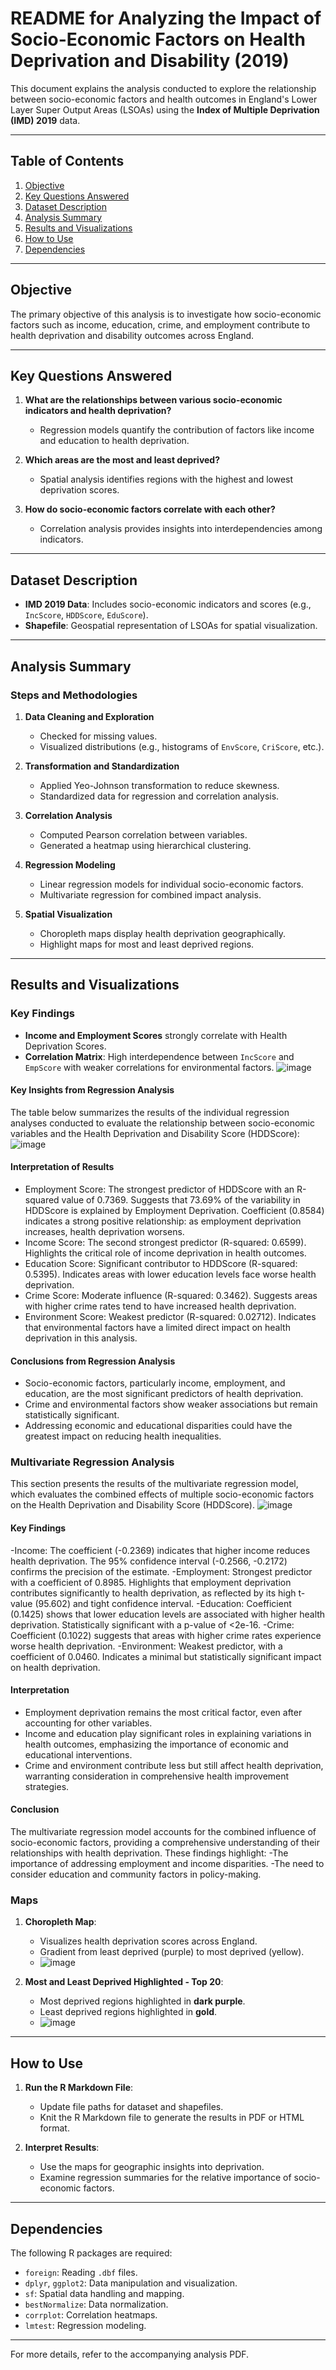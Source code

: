 
# README for Analyzing the Impact of Socio-Economic Factors on Health Deprivation and Disability (2019)

This document explains the analysis conducted to explore the relationship between socio-economic factors and health outcomes in England's Lower Layer Super Output Areas (LSOAs) using the **Index of Multiple Deprivation (IMD) 2019** data.

---

## Table of Contents
1. [Objective](#objective)
2. [Key Questions Answered](#key-questions-answered)
3. [Dataset Description](#dataset-description)
4. [Analysis Summary](#analysis-summary)
5. [Results and Visualizations](#results-and-visualizations)
6. [How to Use](#how-to-use)
7. [Dependencies](#dependencies)

---

## Objective
The primary objective of this analysis is to investigate how socio-economic factors such as income, education, crime, and employment contribute to health deprivation and disability outcomes across England.

---

## Key Questions Answered

1. **What are the relationships between various socio-economic indicators and health deprivation?**
   - Regression models quantify the contribution of factors like income and education to health deprivation.

2. **Which areas are the most and least deprived?**
   - Spatial analysis identifies regions with the highest and lowest deprivation scores.

3. **How do socio-economic factors correlate with each other?**
   - Correlation analysis provides insights into interdependencies among indicators.

---

## Dataset Description

- **IMD 2019 Data**: Includes socio-economic indicators and scores (e.g., `IncScore`, `HDDScore`, `EduScore`).
- **Shapefile**: Geospatial representation of LSOAs for spatial visualization.

---

## Analysis Summary

### Steps and Methodologies

1. **Data Cleaning and Exploration**
   - Checked for missing values.
   - Visualized distributions (e.g., histograms of `EnvScore`, `CriScore`, etc.).

2. **Transformation and Standardization**
   - Applied Yeo-Johnson transformation to reduce skewness.
   - Standardized data for regression and correlation analysis.

3. **Correlation Analysis**
   - Computed Pearson correlation between variables.
   - Generated a heatmap using hierarchical clustering.

4. **Regression Modeling**
   - Linear regression models for individual socio-economic factors.
   - Multivariate regression for combined impact analysis.

5. **Spatial Visualization**
   - Choropleth maps display health deprivation geographically.
   - Highlight maps for most and least deprived regions.

---

## Results and Visualizations

### Key Findings

- **Income and Employment Scores** strongly correlate with Health Deprivation Scores.
- **Correlation Matrix**: High interdependence between `IncScore` and `EmpScore` with weaker correlations for environmental factors.
![image](https://github.com/user-attachments/assets/ade27170-6df4-4250-a16e-906ee63a2a54)

#### Key Insights from Regression Analysis

The table below summarizes the results of the individual regression analyses conducted to evaluate the relationship between socio-economic variables and the Health Deprivation and Disability Score (HDDScore):
![image](https://github.com/user-attachments/assets/8a6658e4-ea1b-432c-afb7-12d57a44d352)

#### Interpretation of Results

- Employment Score: The strongest predictor of HDDScore with an R-squared value of 0.7369. Suggests that 73.69% of the variability in HDDScore is explained by Employment Deprivation. Coefficient (0.8584) indicates a strong positive relationship: as employment deprivation increases, health deprivation worsens.
- Income Score: The second strongest predictor (R-squared: 0.6599). Highlights the critical role of income deprivation in health outcomes.
- Education Score: Significant contributor to HDDScore (R-squared: 0.5395). Indicates areas with lower education levels face worse health deprivation.
- Crime Score: Moderate influence (R-squared: 0.3462). Suggests areas with higher crime rates tend to have increased health deprivation.
- Environment Score: Weakest predictor (R-squared: 0.02712). Indicates that environmental factors have a limited direct impact on health deprivation in this analysis.

#### Conclusions from Regression Analysis 

- Socio-economic factors, particularly income, employment, and education, are the most significant predictors of health deprivation.
- Crime and environmental factors show weaker associations but remain statistically significant.
- Addressing economic and educational disparities could have the greatest impact on reducing health inequalities.

### Multivariate Regression Analysis

This section presents the results of the multivariate regression model, which evaluates the combined effects of multiple socio-economic factors on the Health Deprivation and Disability Score (HDDScore).
![image](https://github.com/user-attachments/assets/1081a913-ebf3-423e-b0c3-6f3cfddf2749)

#### Key Findings

-Income: The coefficient (-0.2369) indicates that higher income reduces health deprivation. The 95% confidence interval (-0.2566, -0.2172) confirms the precision of the estimate.
-Employment: Strongest predictor with a coefficient of 0.8985. Highlights that employment deprivation contributes significantly to health deprivation, as reflected by its high t-value (95.602) and tight confidence interval.
-Education: Coefficient (0.1425) shows that lower education levels are associated with higher health deprivation. Statistically significant with a p-value of <2e-16.
-Crime: Coefficient (0.1022) suggests that areas with higher crime rates experience worse health deprivation.
-Environment: Weakest predictor, with a coefficient of 0.0460. Indicates a minimal but statistically significant impact on health deprivation.

#### Interpretation
- Employment deprivation remains the most critical factor, even after accounting for other variables.
- Income and education play significant roles in explaining variations in health outcomes, emphasizing the importance of economic and educational interventions.
- Crime and environment contribute less but still affect health deprivation, warranting consideration in comprehensive health improvement strategies.

#### Conclusion

The multivariate regression model accounts for the combined influence of socio-economic factors, providing a comprehensive understanding of their relationships with health deprivation. 
These findings highlight: 
-The importance of addressing employment and income disparities. 
-The need to consider education and community factors in policy-making.

### Maps

1. **Choropleth Map**:
   - Visualizes health deprivation scores across England.
   - Gradient from least deprived (purple) to most deprived (yellow).
   - ![image](https://github.com/user-attachments/assets/e5cb1c31-330b-4f3c-9c1b-489f2d1bfdc0)



2. **Most and Least Deprived Highlighted - Top 20**:
   - Most deprived regions highlighted in **dark purple**.
   - Least deprived regions highlighted in **gold**.
   - ![image](https://github.com/user-attachments/assets/ade2d8a9-5b5d-47ee-b054-86ea0139f2c7)



---

## How to Use

1. **Run the R Markdown File**:
   - Update file paths for dataset and shapefiles.
   - Knit the R Markdown file to generate the results in PDF or HTML format.

2. **Interpret Results**:
   - Use the maps for geographic insights into deprivation.
   - Examine regression summaries for the relative importance of socio-economic factors.

---

## Dependencies

The following R packages are required:
- `foreign`: Reading `.dbf` files.
- `dplyr`, `ggplot2`: Data manipulation and visualization.
- `sf`: Spatial data handling and mapping.
- `bestNormalize`: Data normalization.
- `corrplot`: Correlation heatmaps.
- `lmtest`: Regression modeling.

---

For more details, refer to the accompanying analysis PDF.
